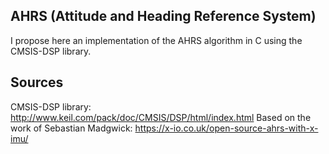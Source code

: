 AHRS (Attitude and Heading Reference System)
---

I propose here an implementation of the AHRS algorithm in C using the CMSIS-DSP library.

Sources
---

CMSIS-DSP library: http://www.keil.com/pack/doc/CMSIS/DSP/html/index.html
Based on the work of Sebastian Madgwick: https://x-io.co.uk/open-source-ahrs-with-x-imu/

